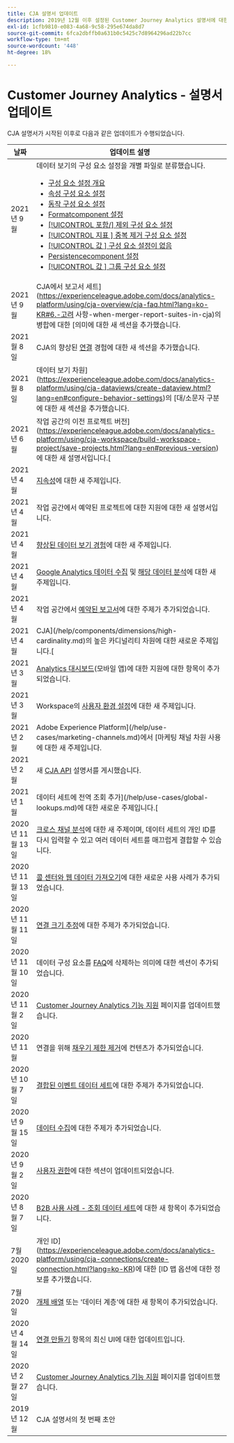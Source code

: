 ```yaml
---
title: CJA 설명서 업데이트
description: 2019년 12월 이후 설정된 Customer Journey Analytics 설명서에 대한 콘텐츠 업데이트를 나열합니다.
exl-id: 1cfb9810-e083-4a68-9c58-295e674da8d7
source-git-commit: 6fca2dbffb0a631b0c5425c7d8964296ad22b7cc
workflow-type: tm+mt
source-wordcount: '448'
ht-degree: 18%

---
```


# Customer Journey Analytics - 설명서 업데이트

CJA 설명서가 시작된 이후로 다음과 같은 업데이트가 수행되었습니다.

| 날짜 | 업데이트 설명 |
| --- | --- |
| 2021년 9월 | 데이터 보기의 구성 요소 설정을 개별 파일로 분류했습니다.<ul><li>[ 구성 요소 설정 개요](/help/data-views/component-settings/overview.md)</li><li>[ 속성 구성 요소 설정](/help/data-views/component-settings/attribution.md)</li><li>[ 동작 구성 요소 설정](/help/data-views/component-settings/behavior.md)</li><li>[ Formatcomponent 설정](/help/data-views/component-settings/format.md)</li><li>[[!UICONTROL 포함/] 제외 구성 요소 설정](/help/data-views/component-settings/include-exclude-values.md)</li><li>[[!UICONTROL 지표 ] 중복 제거 구성 요소 설정](/help/data-views/component-settings/metric-deduplication.md)</li><li>[[!UICONTROL 값 ] 구성 요소 설정이 없음](/help/data-views/component-settings/no-value-options.md)</li><li>[ Persistencecomponent 설정](/help/data-views/component-settings/persistence.md)</li><li>[[!UICONTROL 값 ] 그룹 구성 요소 설정](/help/data-views/component-settings/value-bucketing.md)</li></ul> |
| 2021년 9월 | CJA에서 보고서 세트](https://experienceleague.adobe.com/docs/analytics-platform/using/cja-overview/cja-faq.html?lang=ko-KR#6.-고려 사항-when-merger-report-suites-in-cja)의 병합에 대한 [의미에 대한 새 섹션을 추가했습니다. |
| 2021월 8일 | CJA의 향상된 [연결](https://experienceleague.adobe.com/docs/analytics-platform/using/cja-connections/manage-connections.html?lang=ko-KR) 경험에 대한 새 섹션을 추가했습니다. |
| 2021월 8일 | 데이터 보기 차원](https://experienceleague.adobe.com/docs/analytics-platform/using/cja-dataviews/create-dataview.html?lang=en#configure-behavior-settings)의 [대/소문자 구분에 대한 새 섹션을 추가했습니다. |
| 2021년 6월 | 작업 공간의 이전 프로젝트 버전](https://experienceleague.adobe.com/docs/analytics-platform/using/cja-workspace/build-workspace-project/save-projects.html?lang=en#previous-version)에 대한 새 설명서입니다.[ |
| 2021년 4월 | [지속성](data-views/component-settings/persistence.md)에 대한 새 주제입니다. |
| 2021년 4월 | 작업 공간에서 예약된 프로젝트에 대한 지원에 대한 새 설명서입니다. |
| 2021년 4월 | [향상된 데이터 보기 경험](/help/data-views/data-views.md)에 대한 새 주제입니다. |
| 2021년 4월 | [Google Analytics 데이터 수집](/help/use-cases/ga-to-cja.md) 및 [해당 데이터 분석](/help/use-cases/ga-to-cja-reporting.md)에 대한 새 주제입니다. |
| 2021년 4월 | 작업 공간에서 [예약된 보고서](/help/analysis-workspace/curate-share/t-schedule-report.md)에 대한 주제가 추가되었습니다. |
| 2021년 4월 | CJA](/help/components/dimensions/high-cardinality.md)의 높은 카디널리티 차원에 대한 새로운 주제입니다.[ |
| 2021년 3월 | [Analytics 대시보드](/help/mobile-app/home.md)(모바일 앱)에 대한 지원에 대한 항목이 추가되었습니다. |
| 2021년 3월 | Workspace의 [사용자 환경 설정](/help/analysis-workspace/user-preferences.md)에 대한 새 주제입니다. |
| 2021년 2월 | Adobe Experience Platform](/help/use-cases/marketing-channels.md)에서 [마케팅 채널 차원 사용에 대한 새 주제입니다. |
| 2021년 2월 | 새 [CJA API](https://www.adobe.io/cja-apis/docs/) 설명서를 게시했습니다. |
| 2021년 1월 | 데이터 세트에 전역 조회 추가](/help/use-cases/global-lookups.md)에 대한 새로운 주제입니다.[ |
| 2020년 11월 13일 | [크로스 채널 분석](/help/connections/cca/overview.md)에 대한 새 주제이며, 데이터 세트의 개인 ID를 다시 입력할 수 있고 여러 데이터 세트를 매끄럽게 결합할 수 있습니다. |
| 2020년 11월 13일 | [콜 센터와 웹 데이터 가져오기](/help/use-cases/call-center.md)에 대한 새로운 사용 사례가 추가되었습니다. |
| 2020년 11월 11일 | [연결 크기 추정](/help/connections/estimate-connection-size.md)에 대한 주제가 추가되었습니다. |
| 2020년 11월 10일 | 데이터 구성 요소를 [FAQ](/help/getting-started/cja-faq.md)에 삭제하는 의미에 대한 섹션이 추가되었습니다. |
| 2020년 11월 2일 | [Customer Journey Analytics 기능 지원](/help/getting-started/cja-aa.md) 페이지를 업데이트했습니다. |
| 2020년 11월 | 연결을 위해 [채우기 제한 제거](https://experienceleague.adobe.com/docs/analytics-platform/using/cja-connections/create-connection.html?lang=en#backfill-historical-data)에 컨텐츠가 추가되었습니다. |
| 2020년 10월 7일 | [결합된 이벤트 데이터 세트](/help/connections/combined-dataset.md)에 대한 주제가 추가되었습니다. |
| 2020년 9월 15일 | [데이터 수집](/help/use-cases/data-ingestion.md)에 대한 주제가 추가되었습니다. |
| 2020년 9월 2일 | [사용자 권한](https://experienceleague.adobe.com/docs/analytics-platform/using/cja-overview/cja-overview.html?lang=ko-KR)에 대한 섹션이 업데이트되었습니다. |
| 2020년 8월 7일 | [B2B 사용 사례 - 조회 데이터 세트](/help/use-cases/b2b.md)에 대한 새 항목이 추가되었습니다. |
| 7월 2020일 | 개인 ID](https://experienceleague.adobe.com/docs/analytics-platform/using/cja-connections/create-connection.html?lang=ko-KR)에 대한 [ID 맵 옵션에 대한 정보를 추가했습니다. |
| 7월 2020일 | [개체 배열](/help/use-cases/object-arrays.md) 또는 &#39;데이터 계층&#39;에 대한 새 항목이 추가되었습니다. |
| 2020년 4월 14일 | [연결 만들기](/help/connections/create-connection.md) 항목의 최신 UI에 대한 업데이트입니다. |
| 2020년 2월 27일 | [Customer Journey Analytics 기능 지원](/help/getting-started/cja-aa.md) 페이지를 업데이트했습니다. |
| 2019년 12월 | CJA 설명서의 첫 번째 초안 |
